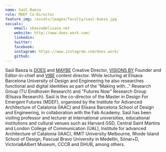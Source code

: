 ```yaml
---
name: Saúl Baeza
role: MDEF Co-Director 
feature_img: /assets/images/faculty/saul-baeza.jpg
socials:
    email: sbaeza@elisava.net
    website: http://www.does-work.com/ 
    linkedin: 
    twitter:
    facebook:
    instagram: https://www.instagram.com/does.work/
    github:
---
```


Saúl Baeza is [DOES](http://www.does-work.com/) and [MAYBE](http://www.maybe-asap.com/) Creative Director, [VISIONS BY](http://www.visions-by.com) Founder and Editor-in-chief and [VIBE](http://www.vibe-experience.com) content director. While lecturing at Elisava Barcelona University of Design and Engineering he also researches functional and digital identities as part of the “Making with..." Research Group (TU Eindhoven Research) and "Futures Now" Research Group (Elisava Research). Saúl is the co-director of the Master in Design For Emergent Futures (MDEF), organised by the Institute for Advanced Architecture of Catalonia (IAAC) and Elisava Barcelona School of Design and Engineering, in collaboration with the Fab Academy. Saúl has been visiting professor and lecturer at international universities, educational institutions and cultural venues such as Harvard GSD, Central Saint Martins and London College of Communication (UAL), Institute for advanced Architecture of Catalonia (IAAC), RMIT University Melbourne, Rhode Island School of Design, Pascual Bravo University in Medellín, Sónar+D, Victoria&Albert Museum, CCCB and DHUB, among others. 